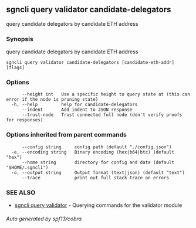 ## sgncli query validator candidate-delegators

query candidate delegators by candidate ETH address

### Synopsis

query candidate delegators by candidate ETH address

```
sgncli query validator candidate-delegators [candidate-eth-addr] [flags]
```

### Options

```
      --height int   Use a specific height to query state at (this can error if the node is pruning state)
  -h, --help         help for candidate-delegators
      --indent       Add indent to JSON response
      --trust-node   Trust connected full node (don't verify proofs for responses)
```

### Options inherited from parent commands

```
      --config string     config path (default "./config.json")
  -e, --encoding string   Binary encoding (hex|b64|btc) (default "hex")
      --home string       directory for config and data (default "$HOME/.sgncli")
  -o, --output string     Output format (text|json) (default "text")
      --trace             print out full stack trace on errors
```

### SEE ALSO

* [sgncli query validator](sgncli_query_validator.md)	 - Querying commands for the validator module

###### Auto generated by spf13/cobra
